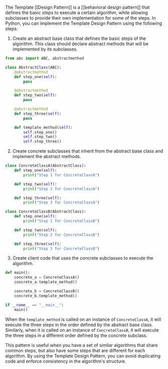 The Template [[Design Pattern]] is a [[behavioral design pattern]] that defines the basic steps to execute a certain algorithm, while allowing subclasses to provide their own implementation for some of the steps. In Python, you can implement the Template Design Pattern using the following steps:

1.  Create an abstract base class that defines the basic steps of the algorithm. This class should declare abstract methods that will be implemented by its subclasses.

```python
from abc import ABC, abstractmethod

class AbstractClass(ABC):
    @abstractmethod
    def step_one(self):
        pass

    @abstractmethod
    def step_two(self):
        pass

    @abstractmethod
    def step_three(self):
        pass

    def template_method(self):
        self.step_one()
        self.step_two()
        self.step_three()
```

2.  Create concrete subclasses that inherit from the abstract base class and implement the abstract methods.

```python
class ConcreteClassA(AbstractClass):
    def step_one(self):
        print("Step 1 for ConcreteClassA")

    def step_two(self):
        print("Step 2 for ConcreteClassA")

    def step_three(self):
        print("Step 3 for ConcreteClassA")

class ConcreteClassB(AbstractClass):
    def step_one(self):
        print("Step 1 for ConcreteClassB")

    def step_two(self):
        print("Step 2 for ConcreteClassB")

    def step_three(self):
        print("Step 3 for ConcreteClassB")
```

3.  Create client code that uses the concrete subclasses to execute the algorithm.

```python
def main():
    concrete_a = ConcreteClassA()
    concrete_a.template_method()

    concrete_b = ConcreteClassB()
    concrete_b.template_method()

if __name__ == "__main__":
    main()
```

When the `template_method` is called on an instance of `ConcreteClassA`, it will execute the three steps in the order defined by the abstract base class. Similarly, when it is called on an instance of `ConcreteClassB`, it will execute the three steps in a different order defined by the concrete subclass.

This pattern is useful when you have a set of similar algorithms that share common steps, but also have some steps that are different for each algorithm. By using the Template Design Pattern, you can avoid duplicating code and enforce consistency in the algorithm's structure.